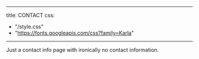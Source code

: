 
---
title: CONTACT
css:
  - "/style.css"
  - "https://fonts.googleapis.com/css?family=Karla"
---

Just a contact info page with ironically no contact information.
